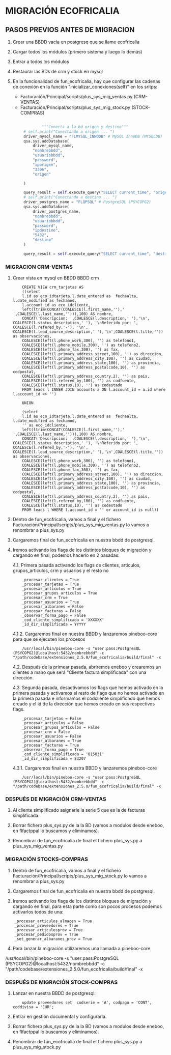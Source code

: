 # MIGRACIÓN ECOFRICALIA

## PASOS PREVIOS ANTES DE MIGRACION

1. Crear una BBDD vacía en postgresq que se llame ecofricalia

2. Cargar todos los módulos (primero sistema y luego lo demás)

3. Entrar a todos los módulos

4. Restaurar las BDs de crm y stock en mysql

5. En la funcionalidad de fun_ecofricalia, hay que configurar las cadenas de conexión en la función "inicializar_conexiones(self)" en los sritps:

	- Facturación/Principal/scripts/plus_sys_mig_ventas.py (CRM-VENTAS) 
	- Facturación/Principal/scripts/plus_sys_mig_stock.py (STOCK-COMPRAS)	
	

```py
     
                """Conecta a la bd origen y destino"""
        # self.print("Conectando a origen ... ")
        driver_mysql_name = "FLMYSQL_INNODB" # MySQL InnoDB (MYSQLDB)
        qsa.sys.addDatabase(
            driver_mysql_name,
            "nombrebbdd",
            "usuariobbdd",
            "password",
            "iporigen",
            "3306",
            "origen"

        )

        query_result = self.execute_query("SELECT current_time", "origen")
        # self.print("Conectando a destino ... ")
        driver_postgres_name = "FLQPSQL" # PostgreSQL (PSYCOPG2)
        qsa.sys.addDatabase(
            driver_postgres_name,
            "nombrebbdd",
            "usuariobbdd",
            "password",
            "ipdestino",
            "5432",
            "destino"
        )

        query_result = self.execute_query("SELECT current_time", "destino")
```

### MIGRACION CRM-VENTAS

1. Crear vista en mysql en BBDD BBDD crm

    ```
        CREATE VIEW crm_tarjetas AS
        ((select
        l.id as eco_idtarjeta,l.date_entered as  fechaalta, l.date_modified as fechamod,
        l.account_id as eco_idcliente,
        left(ltrim(CONCAT(COALESCE(l.first_name,''),' ',COALESCE(l.last_name,''))),100) AS nombre,
        CONCAT('Descripcion: ',COALESCE(l.description,' '),'\n', COALESCE(l.status_description,' '), '\nReferido por: ', COALESCE(l.refered_by,'-'), '\n', COALESCE(l.lead_source_description,' '),'\n',COALESCE(l.title,'')) as observaciones,
        COALESCE(left(l.phone_work,300), '') as telefono1,
        COALESCE(left(l.phone_mobile,300), '') as telefono2,
        COALESCE(left(l.phone_fax,300), '') as fax,
        COALESCE(left(l.primary_address_street,100), '') as direccion,
        COALESCE(left(l.primary_address_city,100), '') as ciudad,
        COALESCE(left(l.primary_address_state,100), '') as provincia,
        COALESCE(left(l.primary_address_postalcode,10), '') as codpostal,
        COALESCE(left(l.primary_address_country,2), '') as pais,
        COALESCE(left(l.refered_by,100), '') as codfuente,
        COALESCE(left(l.status,10), '') as codestado
        FROM leads l INNER JOIN accounts a ON l.account_id = a.id where l.account_id <> '')

        UNION

        (select
        l.id as eco_idtarjeta,l.date_entered as  fechaalta, l.date_modified as fechamod,
        '' as eco_idcliente,
        left(ltrim(CONCAT(COALESCE(l.first_name,''),' ',COALESCE(l.last_name,''))),100) AS nombre,
        CONCAT('Descripcion: ',COALESCE(l.description,' '),'\n', COALESCE(l.status_description,' '), '\nReferido por: ', COALESCE(l.refered_by,'-'), '\n', COALESCE(l.lead_source_description,' '),'\n',COALESCE(l.title,'')) as observaciones,
        COALESCE(left(l.phone_work,300), '') as telefono1,
        COALESCE(left(l.phone_mobile,300), '') as telefono2,
        COALESCE(left(l.phone_fax,300), '') as fax,
        COALESCE(left(l.primary_address_street,100), '') as direccion,
        COALESCE(left(l.primary_address_city,100), '') as ciudad,
        COALESCE(left(l.primary_address_state,100), '') as provincia,
        COALESCE(left(l.primary_address_postalcode,10), '') as codpostal,
        COALESCE(left(l.primary_address_country,2), '') as pais,
        COALESCE(left(l.refered_by,100), '') as codfuente,
        COALESCE(left(l.status,10), '') as codestado
        FROM leads l WHERE l.account_id = '' or account_id is null))
    ```

2. Dentro de fun_ecofricalia, vamos a final y el fichero Facturación/Principal/scripts/plus_sys_mig_ventas.py lo vamos a renombrar a plus_sys.py

3. Cargaremos final de fun_ecofricalia en nuestra bbdd de postgresql.

4. Iremos activando los flags de los distintos bloques de migración y cargando en final, podemos hacerlo en 2 pasadas:

	4.1. Primera pasada activando los flags de clientes, articulos, grupos_articulos, crm y usuarios y el resto no

    ```
	    _procesar_clientes = True
	    _procesar_tarjetas = True
	    _procesar_articulos = True
	    _procesar_grupos_articulos = True
	    _procesar_crm = True
	    _procesar_usuarios = True    
	    _procesar_albaranes = False
	    _procesar_facturas = False	   
	    _observar_forma_pago = False
	    _cod_cliente_simplificada = 'XXXXXX'
	    _id_dir_simplificada = YYYYY
    ```
	    
	4.1.2. Cargaremos final en nuestra BBDD y lanzaremos pineboo-core para que se ejecuten los procesos

    ```
		/usr/local/bin/pineboo-core -s "user:pass:PostgreSQL (PSYCOPG2)@localhost:5432/nombrebbdd" -c "/path/codebase/extensiones_2.5.0/fun_ecofricalia/build/final" -x
	```

	4.2. Después de la primear pasada, abriremos eneboo y crearemos un clientes a mano que será "Cliente factura simplificada" con una dirección.
	
	4.3. Segunda pasada, desactivamos los flags que hemos activado en la primera pasada y activamos el resto de flags que no hemos activado en la primera pasada e informamos el codcliente simplificado que hemos creado y el id de la dirección que hemos creado en sus respectivos flags. 
	
    ```	_procesar_clientes = False
	    _procesar_tarjetas = False
	    _procesar_articulos = False
	    _procesar_grupos_articulos = False
	    _procesar_crm = False
	    _procesar_usuarios = False    
	    _procesar_albaranes = True
	    _procesar_facturas = True	   
	    _observar_forma_pago = True
	    _cod_cliente_simplificada = '015031'
	    _id_dir_simplificada = 83207
	```    
	    
    4.3.1. Cargaremos final en nuestra BBDD y lanzaremos pineboo-core

    ```
		/usr/local/bin/pineboo-core -s "user:pass:PostgreSQL (PSYCOPG2)@localhost:5432/nombrebbdd" -c "/path/codebase/extensiones_2.5.0/fun_ecofricalia/build/final" -x
    ```
		
		
### DESPUÉS DE MIGRACIÓN CRM-VENTAS

1. Al cliente simplificado asignarle la serie 5 que es la de facturas simplificada.

2. Borrar fichero plus_sys.py de la la BD (vamos a modulos desde eneboo, en flfactppal lo buscamos y eliminamos).

3. Renombrar de fun_ecofricalia de final el fichero plus_sys.py a plus_sys_mig_ventas.py



### MIGRACIÓN STOCKS-COMPRAS

1. Dentro de fun_ecofricalia, vamos a final y el fichero Facturación/Principal/scripts/plus_sys_mig_stock.py lo vamos a renombrar a plus_sys.py

2. Cargaremos final de fun_ecofricalia en nuestra bbdd de postgresql.

3. Iremos activando los flags de los distintos bloques de migración y cargando en final, para esta parte como son pocos procesos podemos activarlos todos de una:

```
    _procesar_articulos_almacen = True
    _procesar_proveedores = True
    _procesar_articulosprov = True
    _procesar_pedidosprov = True
    _set_generar_albaranes_prov = True
``` 

4. Para lanzar la migración utilizaremos una llamada a pineboo-core

/usr/local/bin/pineboo-core -s "user:pass:PostgreSQL (PSYCOPG2)@localhost:5432/nombrebbdd" -c "/path/codebase/extensiones_2.5.0/fun_ecofricalia/build/final" -x

### DESPUÉS DE MIGRACIÓN STOCK-COMPRAS

1. Lanzar en nuestra BBDD de postgresql:

    ```
        update proveedores set  codserie = 'A', codpago = 'CONT', coddivisa = 'EUR';
    ```

2. Entrar en gestión documental y configurarla.

3. Borrar fichero plus_sys.py de la la BD (vamos a modulos desde eneboo, en flfactppal lo buscamos y eliminamos).

4. Renombrar de fun_ecofricalia de final el fichero plus_sys.py a plus_sys_mig_stock.py

